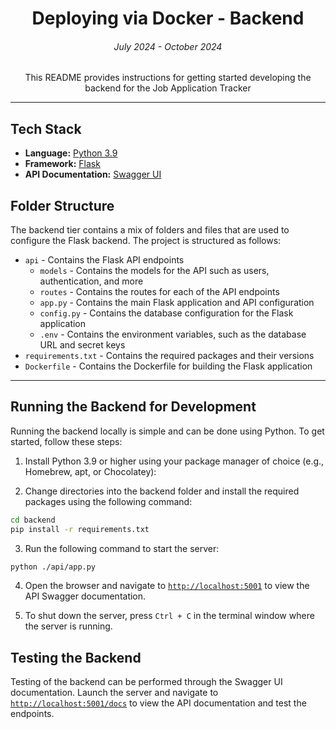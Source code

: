 <p align="center"> 
  <h1 align="center"> Deploying via Docker - Backend </h1> 
  <h6 align="center">July 2024 - October 2024</h6> 
  
  <p align="center"> 
    This README provides instructions for getting started developing the backend for the Job Application Tracker
  </p> 
</p>

---

## Tech Stack

- **Language:** [Python 3.9](https://www.python.org)
- **Framework:** [Flask](https://flask.palletsprojects.com/en/2.0.x/)
- **API Documentation:** [Swagger UI](https://swagger.io/tools/swagger-ui/)

## Folder Structure

The backend tier contains a mix of folders and files that are used to configure the Flask backend. The project is structured as follows:

- `api` - Contains the Flask API endpoints
  - `models` - Contains the models for the API such as users, authentication, and more
  - `routes` - Contains the routes for each of the API endpoints
  - `app.py` - Contains the main Flask application and API configuration
  - `config.py` - Contains the database configuration for the Flask application
  - `.env` - Contains the environment variables, such as the database URL and secret keys
- `requirements.txt` - Contains the required packages and their versions 
- `Dockerfile` - Contains the Dockerfile for building the Flask application


---

## Running the Backend for Development 

Running the backend locally is simple and can be done using Python. To get started, follow these steps:

1. Install Python 3.9 or higher using your package manager of choice (e.g., Homebrew, apt, or Chocolatey):


2. Change directories into the backend folder and install the required packages using the following command:
```sh
cd backend
pip install -r requirements.txt
```

3. Run the following command to start the server:
```sh
python ./api/app.py
```

4. Open the browser and navigate to [`http://localhost:5001`](http://localhost:5001) to view the API Swagger documentation.

5. To shut down the server, press `Ctrl + C` in the terminal window where the server is running.

## Testing the Backend

Testing of the backend can be performed through the Swagger UI documentation. Launch the server and navigate to [`http://localhost:5001/docs`](http://localhost:5001/docs) to view the API documentation and test the endpoints.
